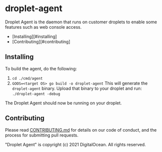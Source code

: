 # droplet-agent
Droplet Agent is the daemon that runs on customer droplets to enable some features such as web console access.

* [Installing][#installing]
* [Contributing][#contributing]

## Installing

To build the agent, do the following:
1. `cd ./cmd/agent`
2. `GOOS=<target OS> go build -o droplet-agent`
This will generate the `droplet-agent` binary. Upload that binary to your droplet and run:
   `./droplet-agent -debug`

The Droplet Agent should now be running on your droplet.

## Contributing

Please read [CONTRIBUTING.md](CONTRIBUTING.md) for details on our code of conduct, and the process for submitting pull requests.

"Droplet Agent" is copyright (c) 2021 DigitalOcean. All rights reserved.